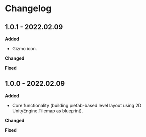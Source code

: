 # Changelog

## 1.0.1 - 2022.02.09

**Added**

* Gizmo icon.

**Changed**

**Fixed**

## 1.0.0 - 2022.02.09

**Added**

* Core functionality (building prefab-based level layout using 2D UnityEngine.Tilemap as blueprint).

**Changed**

**Fixed**
